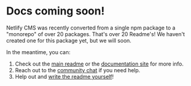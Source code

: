 # Docs coming soon!

Netlify CMS was recently converted from a single npm package to a "monorepo" of over 20 packages.
That's over 20 Readme's! We haven't created one for this package yet, but we will soon.

In the meantime, you can:

1. Check out the [main readme](https://github.com/decaporg/decap-cms/#readme) or the [documentation
   site](https://www.netlifycms.org) for more info.
2. Reach out to the [community chat](https://netlifycms.org/chat/) if you need help.
3. Help out and [write the readme yourself](https://github.com/decaporg/decap-cms/edit/master/packages/netlify-cms-widget-date/README.md)!
